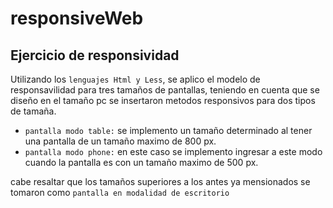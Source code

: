 # responsiveWeb

## Ejercicio de responsividad

Utilizando los `lenguajes Html y Less`, se aplico el modelo de responsavilidad 
para tres tamaños de pantallas, teniendo en cuenta que se diseño en el tamaño pc se insertaron
metodos responsivos para dos tipos de tamaña.
* `pantalla modo table:` se implemento un tamaño determinado al tener una pantalla de un tamaño maximo de 800 px.
* `pantalla modo phone:` en este caso se implemento ingresar a este modo cuando la pantalla es con un tamaño maximo de 500 px.

cabe resaltar que los tamaños superiores a los antes ya mensionados se tomaron como  `pantalla en modalidad de escritorio`